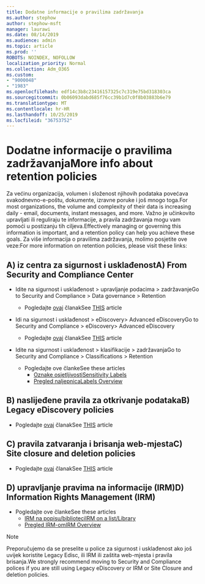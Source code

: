 ```yaml
---
title: Dodatne informacije o pravilima zadržavanja
ms.author: stephow
author: stephow-msft
manager: laurawi
ms.date: 08/14/2019
ms.audience: admin
ms.topic: article
ms.prod: ''
ROBOTS: NOINDEX, NOFOLLOW
localization_priority: Normal
ms.collection: Adm_O365
ms.custom:
- "9000048"
- "1983"
ms.openlocfilehash: edf14c3b8c23416157325c7c319e75bd318303ca
ms.sourcegitcommit: 0b06093dabd685f76cc39b1d7c0f8b03883b6e79
ms.translationtype: MT
ms.contentlocale: hr-HR
ms.lasthandoff: 10/25/2019
ms.locfileid: "36753752"
---
```

# <a name="more-info-about-retention-policies"></a><span data-ttu-id="35e34-102">Dodatne informacije o pravilima zadržavanja</span><span class="sxs-lookup"><span data-stu-id="35e34-102">More info about retention policies</span></span>

<span data-ttu-id="35e34-103">Za većinu organizacija, volumen i složenost njihovih podataka povećava svakodnevno-e-poštu, dokumente, izravne poruke i još mnogo toga.</span><span class="sxs-lookup"><span data-stu-id="35e34-103">For most organizations, the volume and complexity of their data is increasing daily - email, documents, instant messages, and more.</span></span> <span data-ttu-id="35e34-104">Važno je učinkovito upravljati ili reguliraju te informacije, a pravila zadržavanja mogu vam pomoći u postizanju tih ciljeva.</span><span class="sxs-lookup"><span data-stu-id="35e34-104">Effectively managing or governing this information is important, and a retention policy can help you achieve these goals.</span></span> <span data-ttu-id="35e34-105">Za više informacija o pravilima zadržavanja, molimo posjetite ove veze:</span><span class="sxs-lookup"><span data-stu-id="35e34-105">For more information on retention policies, please visit these links:</span></span>

## <a name="a-from-security-and-compliance-center"></a><span data-ttu-id="35e34-106">A) iz centra za sigurnost i usklađenost</span><span class="sxs-lookup"><span data-stu-id="35e34-106">A) From Security and Compliance Center</span></span>

- <span data-ttu-id="35e34-107">Idite na sigurnost i usklađenost > upravljanje podacima > zadržavanje</span><span class="sxs-lookup"><span data-stu-id="35e34-107">Go to Security and Compliance > Data governance > Retention</span></span>
  - <span data-ttu-id="35e34-108">Pogledajte [ovaj](https://docs.microsoft.com/office365/securitycompliance/retention-policies) članak</span><span class="sxs-lookup"><span data-stu-id="35e34-108">See [THIS](https://docs.microsoft.com/office365/securitycompliance/retention-policies) article</span></span>

- <span data-ttu-id="35e34-109">Idi na sigurnost i usklađenost > eDiscovery> Advanced eDiscovery</span><span class="sxs-lookup"><span data-stu-id="35e34-109">Go to Security and Compliance > eDiscovery> Advanced eDiscovery</span></span> 
  - <span data-ttu-id="35e34-110">Pogledajte [ovaj](https://docs.microsoft.com/office365/securitycompliance/ediscovery-cases) članak</span><span class="sxs-lookup"><span data-stu-id="35e34-110">See [THIS](https://docs.microsoft.com/office365/securitycompliance/ediscovery-cases) article</span></span>

- <span data-ttu-id="35e34-111">Idite na sigurnost i usklađenost > klasifikacije > zadržavanja</span><span class="sxs-lookup"><span data-stu-id="35e34-111">Go to Security and Compliance > Classifications > Retention</span></span>
  - <span data-ttu-id="35e34-112">Pogledajte ove članke</span><span class="sxs-lookup"><span data-stu-id="35e34-112">See these articles</span></span>
    - [<span data-ttu-id="35e34-113">Oznake osjetljivosti</span><span class="sxs-lookup"><span data-stu-id="35e34-113">Sensitivity Labels</span></span>](https://docs.microsoft.com/office365/securitycompliance/sensitivity-labels)
    - [<span data-ttu-id="35e34-114">Pregled naljepnica</span><span class="sxs-lookup"><span data-stu-id="35e34-114">Labels Overview</span></span>](https://docs.microsoft.com/office365/securitycompliance/labels)

## <a name="b-legacy-ediscovery-policies"></a><span data-ttu-id="35e34-115">B) naslijeđene pravila za otkrivanje podataka</span><span class="sxs-lookup"><span data-stu-id="35e34-115">B) Legacy eDiscovery policies</span></span>

- <span data-ttu-id="35e34-116">Pogledajte [ovaj](https://support.office.com/article/Set-up-an-eDiscovery-Center-in-SharePoint-Online-A18F8975-AA7F-43B4-A7D6-001D14744D8E) članak</span><span class="sxs-lookup"><span data-stu-id="35e34-116">See [THIS](https://support.office.com/article/Set-up-an-eDiscovery-Center-in-SharePoint-Online-A18F8975-AA7F-43B4-A7D6-001D14744D8E) article</span></span>

## <a name="c-site-closure-and-deletion-policies"></a><span data-ttu-id="35e34-117">C) pravila zatvaranja i brisanja web-mjesta</span><span class="sxs-lookup"><span data-stu-id="35e34-117">C) Site closure and deletion policies</span></span>

- <span data-ttu-id="35e34-118">Pogledajte [ovaj](https://support.office.com/article/Use-policies-for-site-closure-and-deletion-A8280D82-27FD-48C5-9ADF-8A5431208BA5) članak</span><span class="sxs-lookup"><span data-stu-id="35e34-118">See [THIS](https://support.office.com/article/Use-policies-for-site-closure-and-deletion-A8280D82-27FD-48C5-9ADF-8A5431208BA5) article</span></span>  

## <a name="d-information-rights-management-irm"></a><span data-ttu-id="35e34-119">D) upravljanje pravima na informacije (IRM)</span><span class="sxs-lookup"><span data-stu-id="35e34-119">D) Information Rights Management (IRM)</span></span>

- <span data-ttu-id="35e34-120">Pogledajte ove članke</span><span class="sxs-lookup"><span data-stu-id="35e34-120">See these articles</span></span>
  - [<span data-ttu-id="35e34-121">IRM na popisu/biblioteci</span><span class="sxs-lookup"><span data-stu-id="35e34-121">IRM on a list/Library</span></span>](https://support.office.com/article/apply-information-rights-management-to-a-list-or-library-3bdb5c4e-94fc-4741-b02f-4e7cc3c54aa1)
  - [<span data-ttu-id="35e34-122">Pregled IRM-om</span><span class="sxs-lookup"><span data-stu-id="35e34-122">IRM Overview</span></span>](https://support.office.com/article/create-and-apply-information-management-policies-eb501fe9-2ef6-4150-945a-65a6451ee9e9)

> [!Note]
> <span data-ttu-id="35e34-123">Preporučujemo da se preselite u police za sigurnost i usklađenost ako još uvijek koristite Legacy Edisc, ili IRM ili zaštita web-mjesta i pravila brisanja.</span><span class="sxs-lookup"><span data-stu-id="35e34-123">We strongly recommend moving to Security and Compliance polices if you are still using Legacy eDiscovery or IRM or Site Closure and deletion policies.</span></span>
